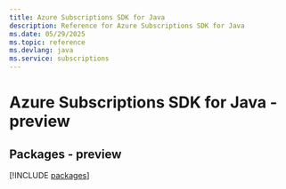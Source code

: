 ```yaml
---
title: Azure Subscriptions SDK for Java
description: Reference for Azure Subscriptions SDK for Java
ms.date: 05/29/2025
ms.topic: reference
ms.devlang: java
ms.service: subscriptions
---
```

# Azure Subscriptions SDK for Java - preview
## Packages - preview
[!INCLUDE [packages](subscriptions-index.md)]